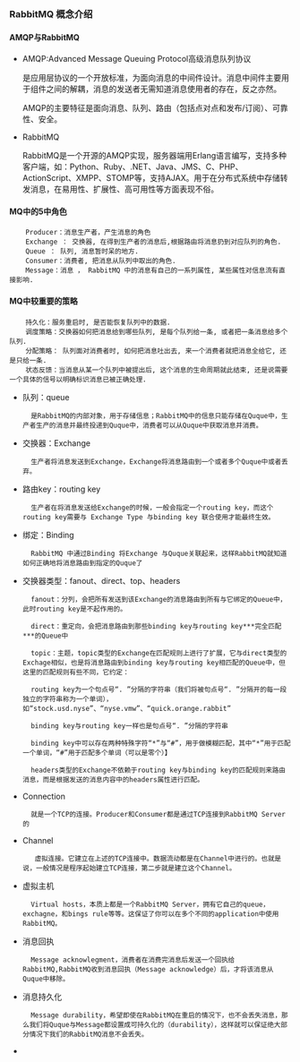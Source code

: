 ### RabbitMQ 概念介绍


#### AMQP与RabbitMQ

- AMQP:Advanced Message Queuing Protocol高级消息队列协议

	是应用层协议的一个开放标准，为面向消息的中间件设计。消息中间件主要用于组件之间的解耦，消息的发送者无需知道消息使用者的存在，反之亦然。

	AMQP的主要特征是面向消息、队列、路由（包括点对点和发布/订阅）、可靠性、安全。

- RabbitMQ

	RabbitMQ是一个开源的AMQP实现，服务器端用Erlang语言编写，支持多种客户端，如：Python、Ruby、.NET、Java、JMS、C、PHP、ActionScript、XMPP、STOMP等，支持AJAX。用于在分布式系统中存储转发消息，在易用性、扩展性、高可用性等方面表现不俗。

#### MQ中的5中角色

		Producer：消息生产者，产生消息的角色
		Exchange ： 交换器, 在得到生产者的消息后,根据路由将消息扔到对应队列的角色.
		Queue ： 队列, 消息暂时呆的地方.
		Consumer：消费者, 把消息从队列中取出的角色.
		Message：消息 ， RabbitMQ 中的消息有自己的一系列属性, 某些属性对信息流有直接影响.

#### MQ中较重要的策略

		持久化：服务重启时, 是否能恢复队列中的数据.
		调度策略：交换器如何把消息给到哪些队列, 是每个队列给一条, 或者把一条消息给多个队列.
		分配策略： 队列面对消费者时, 如何把消息吐出去, 来一个消费者就把消息全给它, 还是只给一条.
		状态反馈：当消息从某一个队列中被提出后, 这个消息的生命周期就此结束, 还是说需要一个具体的信号以明确标识消息已被正确处理.

- 队列：queue

		是RabbitMQ的内部对象，用于存储信息；RabbitMQ中的信息只能存储在Quque中，生产者生产的消息并最终投递到Quque中，消费者可以从Quque中获取消息并消费。

- 交换器：Exchange 

		生产者将消息发送到Exchange，Exchange将消息路由到一个或者多个Quque中或者丢弃。

- 路由key：routing key

		生产者在将消息发送给Exchange的时候，一般会指定一个routing key，而这个routing key需要与 Exchange Type 与binding key 联合使用才能最终生效。

- 绑定：Binding 

		RabbitMQ 中通过Binding 将Exchange 与Quque关联起来，这样RabbitMQ就知道如何正确地将消息路由到指定的Quque了

- 交换器类型：fanout、direct、top、headers

		fanout：分列，会把所有发送到该Exchange的消息路由到所有与它绑定的Queue中，此时routing key是不起作用的。

		direct：重定向，会把消息路由到那些binding key与routing key***完全匹配***的Queue中

		topic：主题，topic类型的Exchange在匹配规则上进行了扩展，它与direct类型的Exchage相似，也是将消息路由到binding key与routing key相匹配的Queue中，但这里的匹配规则有些不同，它约定：
	
		routing key为一个句点号“. ”分隔的字符串（我们将被句点号“. ”分隔开的每一段独立的字符串称为一个单词），如“stock.usd.nyse”、“nyse.vmw”、“quick.orange.rabbit”
	
		binding key与routing key一样也是句点号“. ”分隔的字符串
	
		binding key中可以存在两种特殊字符“*”与“#”，用于做模糊匹配，其中“*”用于匹配一个单词，“#”用于匹配多个单词（可以是零个）】

		headers类型的Exchange不依赖于routing key与binding key的匹配规则来路由消息，而是根据发送的消息内容中的headers属性进行匹配。

-  Connection

		 就是一个TCP的连接。Producer和Consumer都是通过TCP连接到RabbitMQ Server的

- Channel

		 虚拟连接。它建立在上述的TCP连接中。数据流动都是在Channel中进行的。也就是说，一般情况是程序起始建立TCP连接，第二步就是建立这个Channel。

- 虚拟主机

		Virtual hosts，本质上都是一个RabbitMQ Server，拥有它自己的queue，exchagne，和bings rule等等。这保证了你可以在多个不同的application中使用RabbitMQ。

- 消息回执

		Message acknowlegment，消费者在消费完消息后发送一个回执给RabbitMQ,RabbitMQ收到消息回执（Message acknowledge）后，才将该消息从Quque中移除。

- 消息持久化

		Message durability，希望即使在RabbitMQ在重启的情况下，也不会丢失消息，那么我们将Quque与Message都设置成可持久化的（durability），这样就可以保证绝大部分情况下我们的RabbitMQ消息不会丢失。

- 

